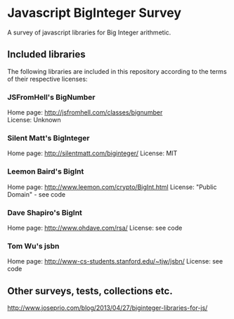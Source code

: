 Javascript BigInteger Survey
============================

A survey of javascript libraries for Big Integer arithmetic.

Included libraries
------------------

The following libraries are included in this repository according to the terms
of their respective licenses:

### JSFromHell's BigNumber
Home page: http://jsfromhell.com/classes/bignumber  
License: Unknown

### Silent Matt's BigInteger
Home page: http://silentmatt.com/biginteger/
License: MIT

### Leemon Baird's BigInt
Home page: http://www.leemon.com/crypto/BigInt.html
License: "Public Domain" - see code

### Dave Shapiro's BigInt
Home page: http://www.ohdave.com/rsa/
License: see code

### Tom Wu's jsbn
Home page: http://www-cs-students.stanford.edu/~tjw/jsbn/
License: see code


Other surveys, tests, collections etc.
--------------------------------------

http://www.joseprio.com/blog/2013/04/27/biginteger-libraries-for-js/
